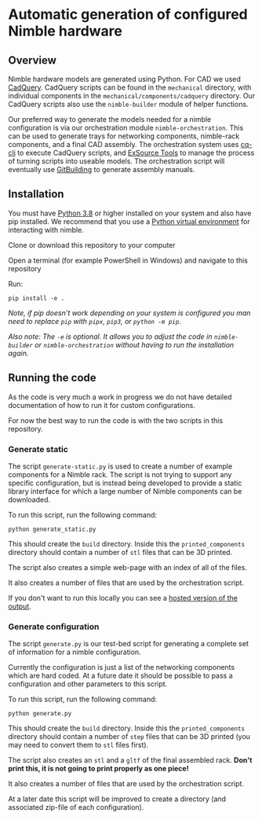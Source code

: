 <!--
SPDX-FileCopyrightText: 2023 Andreas Kahler <mail@andreaskahler.com>

SPDX-License-Identifier: CERN-OHL-S-2.0
-->

# Automatic generation of configured Nimble hardware

## Overview

Nimble hardware models are generated using Python. For CAD we used [CadQuery](https://cadquery.readthedocs.io/en/latest/intro.html). CadQuery scripts can be found in the `mechanical` directory, with individual components in the `mechanical/components/cadquery` directory. Our CadQuery scripts also use the `nimble-builder` module of helper functions.

Our preferred way to generate the models needed for a nimble configuration is via our orchestration module `nimble-orchestration`. This can be used to generate trays for networking components, nimble-rack components, and a final CAD assembly. The orchestration system uses [cq-cli](https://github.com/CadQuery/cq-cli) to execute CadQuery scripts, and [ExSource Tools](https://gitlab.com/gitbuilding/exsource-tools) to manage the process of turning scripts into useable models. The orchestration script will eventually use [GitBuilding](https://gitbuilding.io) to generate assembly manuals.


## Installation

You must have [Python 3.8](https://www.python.org/about/gettingstarted/) or higher installed on your system and also have pip installed. We recommend that you use a [Python virtual environment](https://realpython.com/python-virtual-environments-a-primer/) for interacting with nimble.

Clone or download this repository to your computer

Open a terminal (for example PowerShell in Windows) and navigate to this repository

Run:

    pip install -e .

*Note, if pip doesn't work depending on your system is configured you man need to replace `pip` with `pipx`, `pip3`, or `python -m pip`.*

*Also note: The `-e` is optional. It allows you to adjust the code in `nimble-builder` or `nimble-orchestration` without having to run the installation again.*


## Running the code

As the code is very much a work in progress we do not have detailed documentation of how to run it for custom configurations.

For now the best way to run the code is with the two scripts in this repository.

### Generate static

The script `generate-static.py` is used to create a number of example components for a Nimble rack. The script is not trying to support any specific configuration, but is instead being developed to provide a static library interface for which a large number of Nimble components can be downloaded.

To run this script, run the following command:

    python generate_static.py

This should create the `build` directory. Inside this the `printed_components` directory should contain a number of `stl` files that can be 3D printed.

The script also creates a simple web-page with an index of all of the files.

It also creates a number of files that are used by the orchestration script.

If you don't want to run this locally you can see a [hosted version of the output](https://wakoma.github.io/nimble/).


### Generate configuration

The script `generate.py` is our test-bed script for generating a complete set of information for a nimble configuration.

Currently the configuration is just a list of the networking components which are hard coded. At a future date it should be possible to pass a configuration and other parameters to this script.

To run this script, run the following command:

    python generate.py

This should create the `build` directory. Inside this the `printed_components` directory should contain a number of `step` files that can be 3D printed (you may need to convert them to `stl` files first).

The script also creates an `stl` and a `gltf` of the final assembled rack. **Don't print this, it is not going to print properly as one piece!**

It also creates a number of files that are used by the orchestration script.

At a later date this script will be improved to create a directory (and associated zip-file of each configuration).

